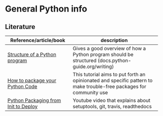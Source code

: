 # General Python info

## Literature

| Reference/article/book | description  |
|--|--|
| [Structure of a Python program](https://docs.python-guide.org/writing/structure/) | Gives a good overview of how a Python program should be structured (docs.python-guide.org/writing) |
| [How to package your Python Code](https://python-packaging.readthedocs.io/en/latest/index.html) | This tutorial aims to put forth an opinionated and specific pattern to make trouble-free packages for community use |
| [Python Packaging from Init to Deploy](https://www.youtube.com/watch?v=4fzAMdLKC5k) | Youtube video that explains about setuptools, git, travis, readthedocs |





<!--stackedit_data:
eyJoaXN0b3J5IjpbLTExNzc2OTg3MzksLTU2MzE4MjQ3LDE0OD
k4Mzc0NTIsLTYwMTU5ODQ3MSwxMzU5MTIyODEzXX0=
-->